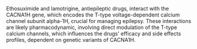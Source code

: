 Ethosuximide and lamotrigine, antiepileptic drugs, interact with the CACNA1H gene, which encodes the T-type voltage-dependent calcium channel subunit alpha-1H, crucial for managing epilepsy. These interactions are likely pharmacodynamic, involving direct modulation of the T-type calcium channels, which influences the drugs' efficacy and side effects profiles, dependent on genetic variants of CACNA1H.